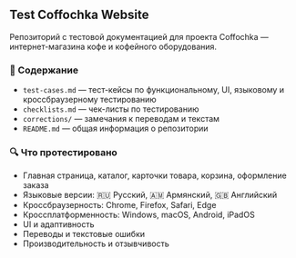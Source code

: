 ## Test Coffochka Website

Репозиторий с тестовой документацией для проекта Coffochka — интернет-магазина кофе и кофейного оборудования.

### 📂 Содержание

- `test-cases.md` — тест-кейсы по функциональному, UI, языковому и кроссбраузерному тестированию  
- `checklists.md` — чек-листы по тестированию  
- `corrections/` — замечания к переводам и текстам  
- `README.md` — общая информация о репозитории  

### 🔍 Что протестировано

- Главная страница, каталог, карточки товара, корзина, оформление заказа  
- Языковые версии: 🇷🇺 Русский, 🇦🇲 Армянский, 🇬🇧 Английский  
- Кроссбраузерность: Chrome, Firefox, Safari, Edge  
- Кроссплатформенность: Windows, macOS, Android, iPadOS  
- UI и адаптивность  
- Переводы и текстовые ошибки  
- Производительность и отзывчивость  
